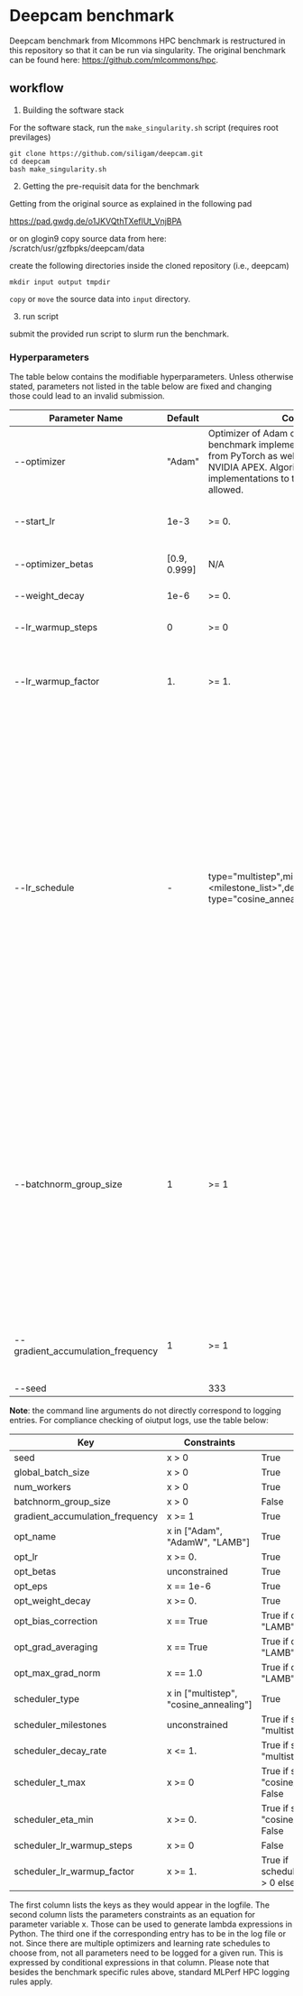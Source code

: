 # Deepcam benchmark 
Deepcam benchmark from Mlcommons HPC benchmark is restructured in this repository so that it can be run via singularity.
The original benchmark can be found here: https://github.com/mlcommons/hpc.

## workflow

1. Building the software stack

For the software stack, run the `make_singularity.sh` script (requires root previlages) 

```
git clone https://github.com/siligam/deepcam.git
cd deepcam
bash make_singularity.sh
```

2. Getting the pre-requisit data for the benchmark

Getting from the original source as explained in the following pad

https://pad.gwdg.de/o1JKVQthTXeflUt_VnjBPA

or on glogin9 copy source data from here:
/scratch/usr/gzfbpks/deepcam/data

create the following directories inside the cloned repository (i.e., deepcam)

```
mkdir input output tmpdir
```

`copy` or `move` the source data into `input` directory.


3. run script

submit the provided run script to slurm run the benchmark. 

### Hyperparameters
The table below contains the modifiable hyperparameters. Unless otherwise stated, parameters not listed in the table below are fixed and changing those could lead to an invalid submission.

Parameter Name	| Default	| Constraints	| Description
| --- | --- | --------- | -------- |
--optimizer	| "Adam"	| Optimizer of Adam or LAMB* type. This benchmark implements "Adam" and "AdamW" from PyTorch as well as "FusedLAMB" from NVIDIA APEX. Algorithmic equivalent implementations to those listed before are allowed. |	The optimizer to choose
--start_lr	|	1e-3	| >= 0.	|	Start learning rate (or base learning rate if warmup is used)
--optimizer_betas	|	[0.9, 0.999]	|	N/A		| Momentum terms for Adam-type optimizers
--weight_decay	|	1e-6		| >= 0.		| L2 weight regularization term
--lr_warmup_steps	|	0		| >= 0	|	Number of steps for learning rate warmup
--lr_warmup_factor	|	1.		| >= 1. 	|	When warmup is used, the target learning_rate will be lr_warmup_factor * start_lr
--lr_schedule	|	-		|type="multistep",milestones="<milestone_list>",decay_rate="<value>" or type="cosine_annealing",t_max="<value>",eta_min="<value>"		|Specifies the learning rate schedule. Multistep decays the current learning rate by decay_rate at every milestone in the list. Note that the milestones are in unit of steps, not epochs. Number and value of milestones and the decay_rate can be chosen arbitrarily. For a milestone list, please specify it as whitespace separated values, for example milestones="5000 10000". For cosine annealing, the minimal lr is given by the value of eta_min and the period length in number of steps by T_max
--batchnorm_group_size	|	1		|>= 1		|Determines how many ranks participate in the batchnorm. Specifying a value > 1 will replace nn.BatchNorm2d with nn.SyncBatchNorm everywhere in the model. Currently, nn.SyncBatchNorm only supports node-local batch normalization, but using an Implementation of that same functionality which span arbitrary number of workers is allowed
--gradient_accumulation_frequency 	|	1	|	>= 1		|Specifies the number of gradient accumulation steps before a weight update is performed
--seed	|		|333		|> 0		|Random number generator seed. Multiple submissions which employ the same seed are forbidden. Please specify a seed depending on system clock or similar.

**Note**:  the command line arguments do not directly correspond to logging entries. For compliance checking of oiutput logs, use the table below:

|Key	| Constraints |	Required
| --- | --- | ---|
seed	|	x > 0	|	True
global_batch_size	|	x > 0		|True
num_workers	|	x > 0	|	True
batchnorm_group_size	|	x > 0	|	False
gradient_accumulation_frequency	|	x >= 1	|	True
opt_name	|	x in ["Adam", "AdamW", "LAMB"]	|	True
opt_lr	|	x >= 0.		|True
opt_betas	|	unconstrained	|	True
opt_eps	|	x == 1e-6	|	True
opt_weight_decay	|	x >= 0.	|	True
opt_bias_correction	|	x == True		|True if opt_name == "LAMB" else False
opt_grad_averaging		|x == True		|True if opt_name == "LAMB" else False
opt_max_grad_norm	|	x == 1.0	|	True if opt_name == "LAMB" else False
scheduler_type	|	x in ["multistep", "cosine_annealing"]	|	True
scheduler_milestones	| unconstrained		|True if scheduler_type == "multistep" else False
scheduler_decay_rate	|	x <= 1.	|	True if scheduler_type == "multistep" else False
scheduler_t_max	|	x >= 0	|	True if scheduler_type == "cosine_annealing" else False
scheduler_eta_min	|	x >= 0.	|	True if scheduler_type == "cosine_annealing" else False
scheduler_lr_warmup_steps	|	x >= 0	|	False
scheduler_lr_warmup_factor	|	x >= 1.	|	True if scheduler_lr_warmup_steps > 0 else False

The first column lists the keys as they would appear in the logfile. The second column lists the parameters constraints as an equation for parameter variable x. Those can be used to generate lambda expressions in Python. The third one if the corresponding entry has to be in the log file or not. Since there are multiple optimizers and learning rate schedules to choose from, not all parameters need to be logged for a given run. This is expressed by conditional expressions in that column. Please note that besides the benchmark specific rules above, standard MLPerf HPC logging rules apply.
